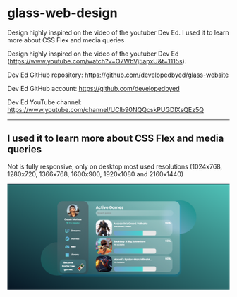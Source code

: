 # glass-web-design
 Design highly inspired on the video of the youtuber Dev Ed. I used it to learn more about CSS Flex and media queries

Design highly inspired on the video of the youtuber Dev Ed (https://www.youtube.com/watch?v=O7WbVj5apxU&t=1115s).

Dev Ed GitHub repository: https://github.com/developedbyed/glass-website

Dev Ed GitHub account: https://github.com/developedbyed

Dev Ed YouTube channel: https://www.youtube.com/channel/UClb90NQQcskPUGDIXsQEz5Q

----------------------------------------------------------------------------------

## I used it to learn more about CSS Flex and media queries

Not is fully responsive, only on desktop most used resolutions (1024x768, 1280x720, 1366x768, 1600x900, 1920x1080 and 2160x1440)

![Design Gif](https://github.com/Cauamattosprj/glass-web-design/blob/main/Glass%20Design.png)
